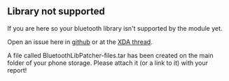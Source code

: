 ## Library not supported

If you are here so your bluetooth library isn't supported by the module yet.

Open an issue here in [github](https://github.com/3arthur6/BluetoothLibraryPatcher/issues/new) or at the [XDA thread](https://forum.xda-developers.com/galaxy-note-9/development/zip-libbluetooth-patcher-fix-losing-t4017735).

A file called BluetoothLibPatcher-files.tar has been created on the main folder of your phone storage.
Please attach it (or a link to it) with your report!

